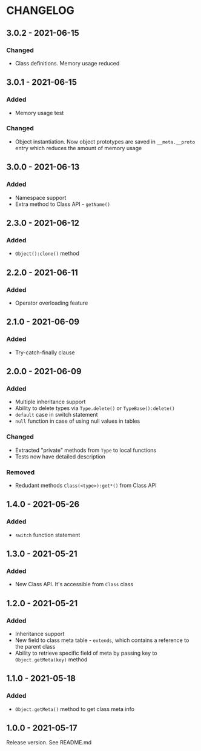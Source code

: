 # CHANGELOG
## 3.0.2 - 2021-06-15
### Changed
- Class definitions. Memory usage reduced
## 3.0.1 - 2021-06-15
### Added
- Memory usage test
### Changed
- Object instantiation. Now object prototypes are saved in `__meta.__proto` entry which reduces the amount of memory usage
## 3.0.0 - 2021-06-13
### Added
- Namespace support
- Extra method to Class API - `getName()`
## 2.3.0 - 2021-06-12
### Added
- `Object():clone()` method
## 2.2.0 - 2021-06-11
### Added
- Operator overloading feature
## 2.1.0 - 2021-06-09
### Added
- Try-catch-finally clause
## 2.0.0 - 2021-06-09
### Added
- Multiple inheritance support
- Ability to delete types via `Type.delete()` or `TypeBase():delete()`
- `default` case in switch statement
- `null` function in case of using null values in tables
### Changed
- Extracted "private" methods from `Type` to local functions
- Tests now have detailed description
### Removed
- Redudant methods `Class(<type>):get*()` from Class API
## 1.4.0 - 2021-05-26
### Added
- `switch` function statement
## 1.3.0 - 2021-05-21
### Added
- New Class API. It's accessible from `Class` class
## 1.2.0 - 2021-05-21
### Added
- Inheritance support
- New field to class meta table - `extends`, which contains a reference to the parent class
- Ability to retrieve specific field of meta by passing key to `Object.getMeta(key)` method
## 1.1.0 - 2021-05-18
### Added
- `Object.getMeta()` method to get class meta info
## 1.0.0 - 2021-05-17
Release version. See README.md

